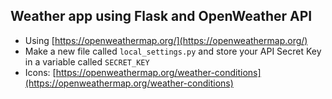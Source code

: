## Weather app using Flask and OpenWeather API

- Using [https://openweathermap.org/](https://openweathermap.org/)
- Make a new file called `local_settings.py` and store your API Secret Key in a variable called `SECRET_KEY`
- Icons: [https://openweathermap.org/weather-conditions](https://openweathermap.org/weather-conditions)